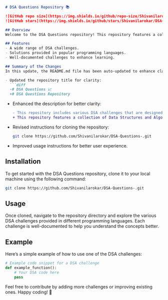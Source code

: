 ```markdown
# DSA Questions Repository 📚

![GitHub repo size](https://img.shields.io/github/repo-size/Shivanilarokar/DSA-Questions-) 
![GitHub stars](https://img.shields.io/github/stars/Shivanilarokar/DSA-Questions-?style=social)

## Overview
Welcome to the DSA Questions repository! This repository features a collection of Data Structures and Algorithms (DSA) challenges designed to help you practice coding and improve your understanding of algorithms and data structures. Solutions are available in multiple programming languages.

## Features
- A wide range of DSA challenges.
- Solutions provided in popular programming languages.
- Well-documented challenges to enhance learning.

## Summary of the Changes
In this update, the README.md file has been auto-updated to enhance clarity and provide a more comprehensive introduction to the repository. Here are the key changes:

- Updated the repository title for clarity:
  ```diff
  -# DSA Questions 📈
  +# DSA Questions Repository
  ```

- Enhanced the description for better clarity:
  ```diff
  - This repository includes various DSA challenges that are designed to help you practice and improve your coding skills.
  + This repository features a collection of Data Structures and Algorithms (DSA) challenges designed to help you practice coding and improve your understanding of algorithms and data structures.
  ```

- Revised instructions for cloning the repository:
  ```bash
  git clone https://github.com/Shivanilarokar/DSA-Questions-.git
  ```

- Improved usage instructions for better user experience.

## Installation
To get started with the DSA Questions repository, clone it to your local machine using the following command:
```bash
git clone https://github.com/Shivanilarokar/DSA-Questions-.git
```

## Usage
Once cloned, navigate to the repository directory and explore the various DSA challenges provided in different programming languages. Each challenge is well-documented to help you understand the concepts better.

## Example
Here’s a simple example of how to use one of the DSA challenges:
```python
# Example code snippet for a DSA challenge
def example_function():
    # Your DSA code here
    pass
```

Feel free to contribute by adding more challenges or improving existing ones. Happy coding! 🚀
```